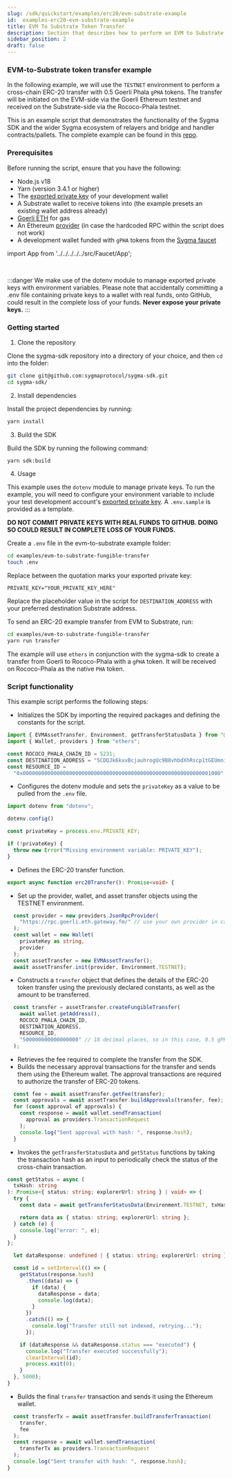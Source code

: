 ```yaml
---
slug: /sdk/quickstart/examples/erc20/evm-substrate-example
id:  examples-erc20-evm-substrate-example
title: EVM To Substrate Token Transfer
description: Section that describes how to perform an EVM to Substrate token transfer.
sidebar_position: 2
draft: false
---
```


### EVM-to-Substrate token transfer example

In the following example, we will use the `TESTNET` environment to perform a cross-chain ERC-20 transfer with 0.5 Goerli Phala `gPHA` tokens. The transfer will be initiated on the EVM-side via the Goerli Ethereum testnet and received on the Substrate-side via the Rococo-Phala testnet.

This is an example script that demonstrates the functionality of the Sygma SDK and the wider Sygma ecosystem of relayers and bridge and handler contracts/pallets. The complete example can be found in this [repo](
https://github.com/sygmaprotocol/sygma-sdk/tree/main/examples/evm-to-substrate-fungible-transfer#sygma-sdk-erc20-example).

### Prerequisites

Before running the script, ensure that you have the following:

- Node.js v18
- Yarn (version 3.4.1 or higher)
- The [exported private key](https://support.metamask.io/hc/en-us/articles/360015289632-How-to-export-an-account-s-private-key) of your development wallet
- A Substrate wallet to receive tokens into (the example presets an existing wallet address already)
- [Goerli ETH](https://goerlifaucet.com/) for gas 
- An Ethereum [provider](https://www.infura.io/) (in case the hardcoded RPC within the script does not work)
- A development wallet funded with `gPHA` tokens from the [Sygma faucet](https://faucet-ui-stage.buildwithsygma.com/)

import App from '../../../../../src/Faucet/App'; 

<App />
<br/>

:::danger
We make use of the dotenv module to manage exported private keys with environment variables. Please note that accidentally committing a .env file containing private keys to a wallet with real funds, onto GitHub, could result in the complete loss of your funds. **Never expose your private keys.**
:::

### Getting started

1. Clone the repository 

Clone the sygma-sdk repository into a directory of your choice, and then `cd` into the folder:

```bash
git clone git@github.com:sygmaprotocol/sygma-sdk.git
cd sygma-sdk/
```

2. Install dependencies
   
Install the project dependencies by running:

```bash
yarn install
```

3. Build the SDK

Build the SDK by running the following command:

```bash
yarn sdk:build
```

4. Usage

This example uses the `dotenv` module to manage private keys. To run the example, you will need to configure your environment variable to include your test development account's [exported private key](https://support.metamask.io/hc/en-us/articles/360015289632-How-to-export-an-account-s-private-key). A `.env.sample` is provided as a template.

**DO NOT COMMIT PRIVATE KEYS WITH REAL FUNDS TO GITHUB. DOING SO COULD RESULT IN COMPLETE LOSS OF YOUR FUNDS.**

Create a `.env` file in the evm-to-substrate example folder:

```bash
cd examples/evm-to-substrate-fungible-transfer
touch .env
```

Replace between the quotation marks your exported private key:

`PRIVATE_KEY="YOUR_PRIVATE_KEY_HERE"`

Replace the placeholder value in the script for `DESTINATION_ADDRESS` with your preferred destination Substrate address.
   
To send an ERC-20 example transfer from EVM to Substrate, run:

```bash
cd examples/evm-to-substrate-fungible-transfer
yarn run transfer
```

The example will use `ethers` in conjunction with the sygma-sdk to create a transfer from Goerli to Rococo-Phala with a `gPHA` token. It will be received on Rococo-Phala as the native `PHA` token.

### Script functionality

This example script performs the following steps:

- Initializes the SDK by importing the required packages and defining the constants for the script.

```ts
import { EVMAssetTransfer, Environment, getTransferStatusData } from "@buildwithsygma/sygma-sdk-core";
import { Wallet, providers } from "ethers";

const ROCOCO_PHALA_CHAIN_ID = 5231;
const DESTINATION_ADDRESS = "5CDQJk6kxvBcjauhrogUc9B8vhbdXhRscp1tGEUmniryF1Vt"; // replace this value for your preferred Substrate address
const RESOURCE_ID =
  "0x0000000000000000000000000000000000000000000000000000000000001000"; // This is the resource ID for the gPHA token according to Sygma's testnet environment 
```

- Configures the dotenv module and sets the `privateKey` as a value to be pulled from the `.env` file.

```ts
import dotenv from "dotenv";

dotenv.config()

const privateKey = process.env.PRIVATE_KEY;

if (!privateKey) {
  throw new Error("Missing environment variable: PRIVATE_KEY");
}
```

- Defines the ERC-20 transfer function.

```ts
export async function erc20Transfer(): Promise<void> {
```
- Set up the provider, wallet, and asset transfer objects using the TESTNET environment.

```ts
  const provider = new providers.JsonRpcProvider(
    "https://rpc.goerli.eth.gateway.fm/" // use your own provider in case this does not work
  );
  const wallet = new Wallet(
    privateKey as string,
    provider
  );
  const assetTransfer = new EVMAssetTransfer();
  await assetTransfer.init(provider, Environment.TESTNET);
```

- Constructs a `transfer` object that defines the details of the ERC-20 token transfer using the previously declared constants, as well as the amount to be transferred. 
  
```ts
  const transfer = assetTransfer.createFungibleTransfer(
    await wallet.getAddress(),
    ROCOCO_PHALA_CHAIN_ID,
    DESTINATION_ADDRESS,
    RESOURCE_ID,
    "500000000000000000" // 18 decimal places, so in this case, 0.5 gPHA tokens
  );
```

- Retrieves the fee required to complete the transfer from the SDK.
- Builds the necessary approval transactions for the transfer and sends them using the Ethereum wallet. The approval transactions are required to authorize the transfer of ERC-20 tokens.

```ts
  const fee = await assetTransfer.getFee(transfer);
  const approvals = await assetTransfer.buildApprovals(transfer, fee);
  for (const approval of approvals) {
    const response = await wallet.sendTransaction(
      approval as providers.TransactionRequest
    );
    console.log("Sent approval with hash: ", response.hash);
  }
```
- Invokes the `getTransferStatusData` and `getStatus` functions by taking the transaction hash as an input to periodically check the status of the cross-chain transaction.

```ts
const getStatus = async (
  txHash: string
): Promise<{ status: string; explorerUrl: string } | void> => {
  try {
    const data = await getTransferStatusData(Environment.TESTNET, txHash);

    return data as { status: string; explorerUrl: string };
  } catch (e) {
    console.log("error: ", e);
  }
};

  let dataResponse: undefined | { status: string; explorerUrl: string };

  const id = setInterval(() => {
    getStatus(response.hash)
      .then((data) => {
        if (data) {
          dataResponse = data;
          console.log(data);
        }
      })
      .catch(() => {
        console.log("Transfer still not indexed, retrying...");
      });

    if (dataResponse && dataResponse.status === "executed") {
      console.log("Transfer executed successfully");
      clearInterval(id);
      process.exit(0);
    }
  }, 5000);
}
```

- Builds the final `transfer` transaction and sends it using the Ethereum wallet.
  
```ts
  const transferTx = await assetTransfer.buildTransferTransaction(
    transfer,
    fee
  );
  const response = await wallet.sendTransaction(
    transferTx as providers.TransactionRequest
  );
  console.log("Sent transfer with hash: ", response.hash);
}
```